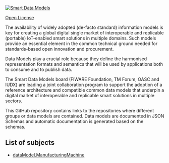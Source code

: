 [![Smart Data Models](https://smartdatamodels.org/wp-content/uploads/2022/01/SmartDataModels_logo.png "Logo")](https://smartdatamodels.org)
[Open License](https://github.com/smart-data-models//SmartManufacturing/blob/master//LICENSE.md)

The availability of widely adopted (de-facto standard) information models is key for creating a global digital single market of interoperable and replicable (portable) IoT-enabled smart solutions in multiple domains. Such models provide an essential element in the common technical ground needed for standards-based open innovation and procurement.

Data Models play a crucial role because they define the harmonised representation formats and semantics that will be used by applications both to consume and to publish data.

The Smart Data Models board (FIWARE Foundation, TM Forum, OASC and IUDX) are leading a joint collaboration program to support the adoption of a reference architecture and compatible common data models that underpin a digital market of interoperable and replicable smart solutions in multiple sectors.

This GitHub repository contains links to the repositories where different groups or data models are contained. Data models are documented in JSON Schemas and automatic documentation is generated based on the schemas. 

## List of subjects

* [dataModel.ManufacturingMachine](https://github.com/smart-data-models/dataModel.ManufacturingMachine)
